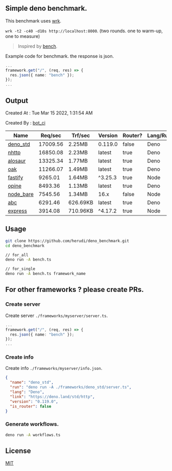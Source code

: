 ## Simple deno benchmark.
This benchmark uses [wrk](https://github.com/wg/wrk).

`wrk -t2 -c40 -d10s http://localhost:8000`. (two rounds. one to warm-up, one to measure)

> Inspired by [bench](https://github.com/denosaurs/bench).

Example code for benchmark. the response is json.
```ts
...
framework.get("/", (req, res) => {
  res.json({ name: "bench" });
});
...
```

## Output
Created At : Tue Mar 15 2022, 1:31:54 AM

Created By : [bot_ci](https://github.com/herudi/deno_benchmarks/commits?author=github-actions%5Bbot%5D)

|Name|Req/sec|Trf/sec|Version|Router?|Lang/Runtime|
|----|----|----|----|----|----|
|[deno_std](https://deno.land/std/http)|17009.56|2.25MB|0.119.0|false|Deno|
|[nhttp](https://github.com/nhttp/nhttp)|16850.08|2.23MB|latest|true|Deno|
|[alosaur](https://github.com/alosaur/alosaur)|13325.34|1.77MB|latest|true|Deno|
|[oak](https://github.com/oakserver/oak)|11266.07|1.49MB|latest|true|Deno|
|[fastify](https://github.com/fastify/fastify)|9265.01|1.64MB|^3.25.3|true|Node|
|[opine](https://github.com/cmorten/opine)|8493.36|1.13MB|latest|true|Deno|
|[node_bare](https://nodejs.org)|7545.56|1.34MB|16.x|false|Node|
|[abc](https://deno.land/x/abc)|6291.46|626.69KB|latest|true|Deno|
|[express](https://github.com/expressjs/express)|3914.08|710.96KB|^4.17.2|true|Node|


## Usage
```bash
git clone https://github.com/herudi/deno_benchmark.git
cd deno_benchmark

// for_all
deno run -A bench.ts

// for_single
deno run -A bench.ts framework_name
```
## For other frameworks ? please create PRs.
### Create server
Create server `./frameworks/myserver/server.ts`.
```ts
...
framework.get("/", (req, res) => {
  res.json({ name: "bench" });
});
...
```
### Create info
Create info `./frameworks/myserver/info.json`.
```json
{
  "name": "deno_std",
  "run": "deno run -A ./frameworks/deno_std/server.ts",
  "lang": "Deno",
  "link": "https://deno.land/std/http",
  "version": "0.119.0",
  "is_router": false
}
```
### Generate workflows.
```bash
deno run -A workflows.ts
```
## License

[MIT](LICENSE)

